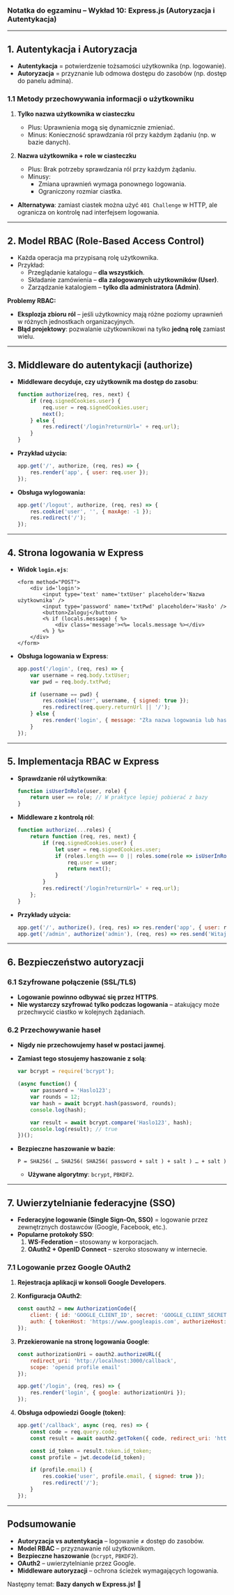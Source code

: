 ### **Notatka do egzaminu – Wykład 10: Express.js (Autoryzacja i Autentykacja)**

---

## **1. Autentykacja i Autoryzacja**
- **Autentykacja** = potwierdzenie tożsamości użytkownika (np. logowanie).
- **Autoryzacja** = przyznanie lub odmowa dostępu do zasobów (np. dostęp do panelu admina).

### **1.1 Metody przechowywania informacji o użytkowniku**
1. **Tylko nazwa użytkownika w ciasteczku**
   - Plus: Uprawnienia mogą się dynamicznie zmieniać.
   - Minus: Konieczność sprawdzania ról przy każdym żądaniu (np. w bazie danych).

2. **Nazwa użytkownika + role w ciasteczku**
   - Plus: Brak potrzeby sprawdzania ról przy każdym żądaniu.
   - Minusy:
     - Zmiana uprawnień wymaga ponownego logowania.
     - Ograniczony rozmiar ciastka.

- **Alternatywa**: zamiast ciastek można użyć `401 Challenge` w HTTP, ale ogranicza on kontrolę nad interfejsem logowania.

---

## **2. Model RBAC (Role-Based Access Control)**
- Każda operacja ma przypisaną rolę użytkownika.
- Przykład:
  - Przeglądanie katalogu – **dla wszystkich**.
  - Składanie zamówienia – **dla zalogowanych użytkowników (User)**.
  - Zarządzanie katalogiem – **tylko dla administratora (Admin)**.

**Problemy RBAC:**
- **Eksplozja zbioru ról** – jeśli użytkownicy mają różne poziomy uprawnień w różnych jednostkach organizacyjnych.
- **Błąd projektowy**: pozwalanie użytkownikowi na tylko **jedną rolę** zamiast wielu.

---

## **3. Middleware do autentykacji (authorize)**
- **Middleware decyduje, czy użytkownik ma dostęp do zasobu**:
  ```js
  function authorize(req, res, next) {
      if (req.signedCookies.user) {
          req.user = req.signedCookies.user;
          next();
      } else {
          res.redirect('/login?returnUrl=' + req.url);
      }
  }
  ```

- **Przykład użycia:**
  ```js
  app.get('/', authorize, (req, res) => {
      res.render('app', { user: req.user });
  });
  ```

- **Obsługa wylogowania:**
  ```js
  app.get('/logout', authorize, (req, res) => {
      res.cookie('user', '', { maxAge: -1 });
      res.redirect('/');
  });
  ```

---

## **4. Strona logowania w Express**
- **Widok `login.ejs`**:
  ```ejs
  <form method="POST">
      <div id='login'>
          <input type='text' name='txtUser' placeholder='Nazwa użytkownika' />
          <input type='password' name='txtPwd' placeholder='Hasło' />
          <button>Zaloguj</button>
          <% if (locals.message) { %>
              <div class='message'><%= locals.message %></div>
          <% } %>
      </div>
  </form>
  ```

- **Obsługa logowania w Express**:
  ```js
  app.post('/login', (req, res) => {
      var username = req.body.txtUser;
      var pwd = req.body.txtPwd;

      if (username == pwd) {
          res.cookie('user', username, { signed: true });
          res.redirect(req.query.returnUrl || '/');
      } else {
          res.render('login', { message: "Zła nazwa logowania lub hasło" });
      }
  });
  ```

---

## **5. Implementacja RBAC w Express**
- **Sprawdzanie ról użytkownika**:
  ```js
  function isUserInRole(user, role) {
      return user == role; // W praktyce lepiej pobierać z bazy
  }
  ```

- **Middleware z kontrolą ról**:
  ```js
  function authorize(...roles) {
      return function (req, res, next) {
          if (req.signedCookies.user) {
              let user = req.signedCookies.user;
              if (roles.length === 0 || roles.some(role => isUserInRole(user, role))) {
                  req.user = user;
                  return next();
              }
          }
          res.redirect('/login?returnUrl=' + req.url);
      };
  }
  ```

- **Przykłady użycia:**
  ```js
  app.get('/', authorize(), (req, res) => res.render('app', { user: req.user }));
  app.get('/admin', authorize('admin'), (req, res) => res.send('Witaj administratorze'));
  ```

---

## **6. Bezpieczeństwo autoryzacji**
### **6.1 Szyfrowane połączenie (SSL/TLS)**
- **Logowanie powinno odbywać się przez HTTPS**.
- **Nie wystarczy szyfrować tylko podczas logowania** – atakujący może przechwycić ciastko w kolejnych żądaniach.

### **6.2 Przechowywanie haseł**
- **Nigdy nie przechowujemy haseł w postaci jawnej**.
- **Zamiast tego stosujemy haszowanie z solą**:
  ```js
  var bcrypt = require('bcrypt');

  (async function() {
      var password = 'Haslo123';
      var rounds = 12;
      var hash = await bcrypt.hash(password, rounds);
      console.log(hash);

      var result = await bcrypt.compare('Haslo123', hash);
      console.log(result); // true
  })();
  ```

- **Bezpieczne haszowanie w bazie**:
  ```
  P = SHA256( … SHA256( SHA256( password + salt ) + salt ) … + salt )
  ```
  - **Używane algorytmy**: `bcrypt`, `PBKDF2`.

---

## **7. Uwierzytelnianie federacyjne (SSO)**
- **Federacyjne logowanie (Single Sign-On, SSO)** = logowanie przez zewnętrznych dostawców (Google, Facebook, etc.).
- **Popularne protokoły SSO**:
  1. **WS-Federation** – stosowany w korporacjach.
  2. **OAuth2 + OpenID Connect** – szeroko stosowany w internecie.

### **7.1 Logowanie przez Google OAuth2**
1. **Rejestracja aplikacji w konsoli Google Developers**.
2. **Konfiguracja OAuth2**:
   ```js
   const oauth2 = new AuthorizationCode({
       client: { id: 'GOOGLE_CLIENT_ID', secret: 'GOOGLE_CLIENT_SECRET' },
       auth: { tokenHost: 'https://www.googleapis.com', authorizeHost: 'https://accounts.google.com' }
   });
   ```

3. **Przekierowanie na stronę logowania Google**:
   ```js
   const authorizationUri = oauth2.authorizeURL({
       redirect_uri: 'http://localhost:3000/callback',
       scope: 'openid profile email'
   });

   app.get('/login', (req, res) => {
       res.render('login', { google: authorizationUri });
   });
   ```

4. **Obsługa odpowiedzi Google (token)**:
   ```js
   app.get('/callback', async (req, res) => {
       const code = req.query.code;
       const result = await oauth2.getToken({ code, redirect_uri: 'http://localhost:3000/callback' });

       const id_token = result.token.id_token;
       const profile = jwt.decode(id_token);

       if (profile.email) {
           res.cookie('user', profile.email, { signed: true });
           res.redirect('/');
       }
   });
   ```

---

## **Podsumowanie**
- **Autoryzacja vs autentykacja** – logowanie ≠ dostęp do zasobów.
- **Model RBAC** – przyznawanie ról użytkownikom.
- **Bezpieczne haszowanie** (`bcrypt`, `PBKDF2`).
- **OAuth2** – uwierzytelnianie przez Google.
- **Middleware autoryzacji** – ochrona ścieżek wymagających logowania.

Następny temat: **Bazy danych w Express.js!** 🚀
